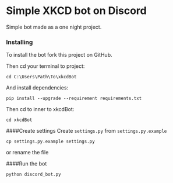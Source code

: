 # Simple XKCD bot on Discord

Simple bot made as a one night project.

### Installing
To install the bot fork this project on GitHub.

Then cd your terminal to project:

`cd C:\Users\Path\To\xkcdBot`

And install dependencies:

`pip install --upgrade --requirement requirements.txt`

Then cd to inner to xkcdBot:

`cd xkcdBot`

####Create settings
Create `settings.py` from `settings.py.example`

`cp settings.py.example settings.py`

or rename the file

####Run the bot

`python discord_bot.py`